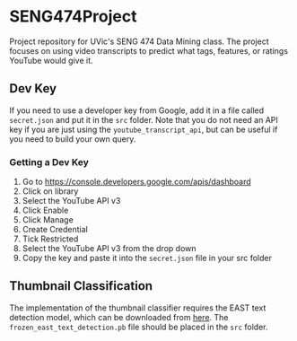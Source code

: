 # SENG474Project
Project repository for UVic's SENG 474 Data Mining class. The project focuses on using video transcripts to predict what tags, features, or ratings YouTube would give it. 

## Dev Key 
If you need to use a developer key from Google, add it in a file called `secret.json` and put it in the `src` folder. 
Note that you do not need an API key if you are just using the `youtube_transcript_api`, but can be useful if you need to build your own query.

### Getting a Dev Key
1. Go to <https://console.developers.google.com/apis/dashboard>
2. Click on library
3. Select the YouTube API v3
4. Click Enable
5. Click Manage
6. Create Credential
7. Tick Restricted
8. Select the YouTube API v3 from the drop down
9. Copy the key and paste it into the `secret.json` file in your src folder

## Thumbnail Classification
The implementation of the thumbnail classifier requires the EAST text detection model, which can be downloaded from [here](https://github.com/oyyd/frozen_east_text_detection.pb). The `frozen_east_text_detection.pb` file should be placed in the `src` folder.
